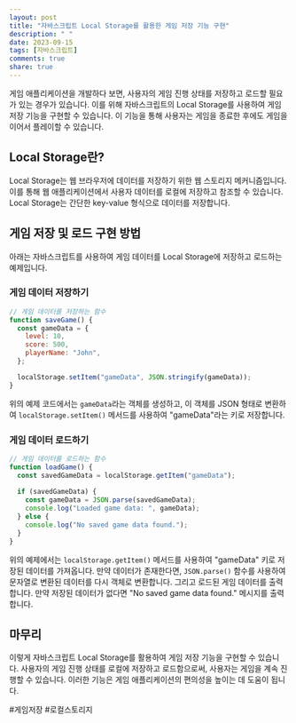 ```yaml
---
layout: post
title: "자바스크립트 Local Storage를 활용한 게임 저장 기능 구현"
description: " "
date: 2023-09-15
tags: [자바스크립트]
comments: true
share: true
---
```


게임 애플리케이션을 개발하다 보면, 사용자의 게임 진행 상태를 저장하고 로드할 필요가 있는 경우가 있습니다. 이를 위해 자바스크립트의 Local Storage를 사용하여 게임 저장 기능을 구현할 수 있습니다. 이 기능을 통해 사용자는 게임을 종료한 후에도 게임을 이어서 플레이할 수 있습니다.

## Local Storage란?

Local Storage는 웹 브라우저에 데이터를 저장하기 위한 웹 스토리지 메커니즘입니다. 이를 통해 웹 애플리케이션에서 사용자 데이터를 로컬에 저장하고 참조할 수 있습니다. Local Storage는 간단한 key-value 형식으로 데이터를 저장합니다.

## 게임 저장 및 로드 구현 방법

아래는 자바스크립트를 사용하여 게임 데이터를 Local Storage에 저장하고 로드하는 예제입니다.

### 게임 데이터 저장하기

```javascript
// 게임 데이터를 저장하는 함수
function saveGame() {
  const gameData = {
    level: 10,
    score: 500,
    playerName: "John",
  };

  localStorage.setItem("gameData", JSON.stringify(gameData));
}
```

위의 예제 코드에서는 `gameData`라는 객체를 생성하고, 이 객체를 JSON 형태로 변환하여 `localStorage.setItem()` 메서드를 사용하여 "gameData"라는 키로 저장합니다.

### 게임 데이터 로드하기

```javascript
// 게임 데이터를 로드하는 함수
function loadGame() {
  const savedGameData = localStorage.getItem("gameData");
  
  if (savedGameData) {
    const gameData = JSON.parse(savedGameData);
    console.log("Loaded game data: ", gameData);
  } else {
    console.log("No saved game data found.");
  }
}
```

위의 예제에서는 `localStorage.getItem()` 메서드를 사용하여 "gameData" 키로 저장된 데이터를 가져옵니다. 만약 데이터가 존재한다면, `JSON.parse()` 함수를 사용하여 문자열로 변환된 데이터를 다시 객체로 변환합니다. 그리고 로드된 게임 데이터를 출력합니다. 만약 저장된 데이터가 없다면 "No saved game data found." 메시지를 출력합니다.

## 마무리

이렇게 자바스크립트 Local Storage를 활용하여 게임 저장 기능을 구현할 수 있습니다. 사용자의 게임 진행 상태를 로컬에 저장하고 로드함으로써, 사용자는 게임을 계속 진행할 수 있습니다. 이러한 기능은 게임 애플리케이션의 편의성을 높이는 데 도움이 됩니다.

#게임저장 #로컬스토리지